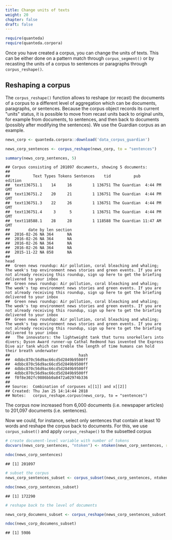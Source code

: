 ```yaml
---
title: Change units of texts
weight: 20
chapter: false
draft: false
---
```




```r
require(quanteda)
require(quanteda.corpora)
```

Once you have created a corpus, you can change the units of texts. This can be either done on a pattern match through `corpus_segment()` or by recasting the units of a corpus to sentences or paragraphs through `corpus_reshape()`.


## Reshaping a corpus

The `corpus_reshape()` function allows to reshape (or recast) the documents of a corpus to a different level of aggregation which can be documents, paragraphs, or sentences. Because the corpus object records its current "units" status, it is possible to move from recast units back to original units, for example from documents, to sentences, and then back to documents (possibly after modifying the sentences). We use the Guardian corpus as an example.


```r
news_corp <- quanteda.corpora::download('data_corpus_guardian')

news_corp_sentences <- corpus_reshape(news_corp, to = "sentences")

summary(news_corp_sentences, 5)
```

```
## Corpus consisting of 201097 documents, showing 5 documents:
## 
##          Text Types Tokens Sentences    tid          pub      edition
##  text136751.1    14     16         1 136751 The Guardian  4:44 PM GMT
##  text136751.2    20     21         1 136751 The Guardian  4:44 PM GMT
##  text136751.3    22     26         1 136751 The Guardian  4:44 PM GMT
##  text136751.4     3      5         1 136751 The Guardian  4:44 PM GMT
##  text118588.1    28     28         1 118588 The Guardian 11:47 AM GMT
##        date by len section
##  2016-02-26 NA 364      NA
##  2016-02-26 NA 364      NA
##  2016-02-26 NA 364      NA
##  2016-02-26 NA 364      NA
##  2015-11-22 NA 858      NA
##                                                                                                                                                                                                                               head
##  Green news roundup: Air pollution, coral bleaching and whaling; The week's top environment news stories and green events. If you are not already receiving this roundup, sign up here to get the briefing delivered to your inbox
##  Green news roundup: Air pollution, coral bleaching and whaling; The week's top environment news stories and green events. If you are not already receiving this roundup, sign up here to get the briefing delivered to your inbox
##  Green news roundup: Air pollution, coral bleaching and whaling; The week's top environment news stories and green events. If you are not already receiving this roundup, sign up here to get the briefing delivered to your inbox
##  Green news roundup: Air pollution, coral bleaching and whaling; The week's top environment news stories and green events. If you are not already receiving this roundup, sign up here to get the briefing delivered to your inbox
##   The innovators: the lightweight tank that turns snorkellers into divers; Dyson Award runner-up Cathal Redmond has invented the Express Dive air tank which can treble the length of time humans can hold their breath underwater
##                              hash
##  4dbbc870c56d9ac66cd5d2849b9500ff
##  4dbbc870c56d9ac66cd5d2849b9500ff
##  4dbbc870c56d9ac66cd5d2849b9500ff
##  4dbbc870c56d9ac66cd5d2849b9500ff
##  f0f8e302fc9886bb0a8472a02974b336
## 
## Source:  Combination of corpuses x[[1]] and x[[2]]
## Created: Thu Jan 25 14:14:44 2018
## Notes:   corpus_reshape.corpus(news_corp, to = "sentences")
```

The corpus now increased from 6,000 documents (i.e. newspaper articles) to 201,097 documents (i.e. sentences).

Now we could, for instance, select only sentences that contain at least 10 words and reshape the corpus back to documents. For this, we use `corpus_subset()` and apply `corpus_reshape()` to the subsetted corpus


```r
# create document-level variable with number of tokens
docvars(news_corp_sentences, "ntoken") <- ntoken(news_corp_sentences, remove_punct = TRUE)

ndoc(news_corp_sentences)
```

```
## [1] 201097
```

```r
# subset the corpus
news_corp_sentences_subset <- corpus_subset(news_corp_sentences, ntoken >= 10)

ndoc(news_corp_sentences_subset)
```

```
## [1] 172290
```

```r
# reshape back to the level of documents

news_corp_documens_subset <- corpus_reshape(news_corp_sentences_subset, to = "documents")

ndoc(news_corp_documens_subset)
```

```
## [1] 5986
```

